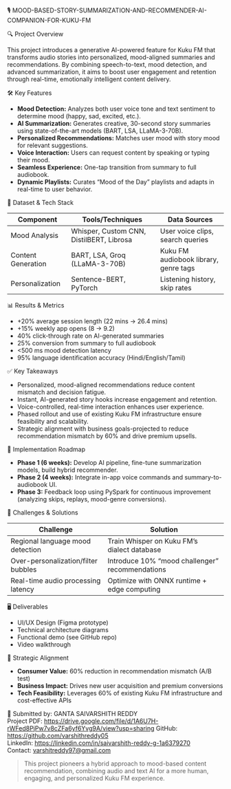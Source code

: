 🎙️ MOOD-BASED-STORY-SUMMARIZATION-AND-RECOMMENDER-AI-COMPANION-FOR-KUKU-FM

🔍 Project Overview

This project introduces a generative AI-powered feature for Kuku FM that transforms audio stories into personalized, mood-aligned summaries and recommendations. By combining speech-to-text, mood detection, and advanced summarization, it aims to boost user engagement and retention through real-time, emotionally intelligent content delivery.

🛠️ Key Features

- **Mood Detection:** Analyzes both user voice tone and text sentiment to determine mood (happy, sad, excited, etc.).
- **AI Summarization:** Generates creative, 30-second story summaries using state-of-the-art models (BART, LSA, LLaMA-3-70B).
- **Personalized Recommendations:** Matches user mood with story mood for relevant suggestions.
- **Voice Interaction:** Users can request content by speaking or typing their mood.
- **Seamless Experience:** One-tap transition from summary to full audiobook.
- **Dynamic Playlists:** Curates “Mood of the Day” playlists and adapts in real-time to user behavior.

🧪 Dataset & Tech Stack

| Component         | Tools/Techniques                                    | Data Sources                                |
|-------------------|-----------------------------------------------------|---------------------------------------------|
| Mood Analysis     | Whisper, Custom CNN, DistilBERT, Librosa            | User voice clips, search queries            |
| Content Generation| BART, LSA, Groq (LLaMA-3-70B)                       | Kuku FM audiobook library, genre tags       |
| Personalization   | Sentence-BERT, PyTorch                              | Listening history, skip rates               |

📊 Results & Metrics

- +20% average session length (22 mins → 26.4 mins)
- +15% weekly app opens (8 → 9.2)
- 40% click-through rate on AI-generated summaries
- 25% conversion from summary to full audiobook
- <500 ms mood detection latency
- 95% language identification accuracy (Hindi/English/Tamil)

✅ Key Takeaways

- Personalized, mood-aligned recommendations reduce content mismatch and decision fatigue.
- Instant, AI-generated story hooks increase engagement and retention.
- Voice-controlled, real-time interaction enhances user experience.
- Phased rollout and use of existing Kuku FM infrastructure ensure feasibility and scalability.
- Strategic alignment with business goals-projected to reduce recommendation mismatch by 60% and drive premium upsells.

🚀 Implementation Roadmap

- **Phase 1 (6 weeks):** Develop AI pipeline, fine-tune summarization models, build hybrid recommender.
- **Phase 2 (4 weeks):** Integrate in-app voice commands and summary-to-audiobook UI.
- **Phase 3:** Feedback loop using PySpark for continuous improvement (analyzing skips, replays, mood-genre conversions).

🎯 Challenges & Solutions

| Challenge                                  | Solution                                              |
|---------------------------------------------|-------------------------------------------------------|
| Regional language mood detection            | Train Whisper on Kuku FM’s dialect database           |
| Over-personalization/filter bubbles         | Introduce 10% “mood challenger” recommendations       |
| Real-time audio processing latency          | Optimize with ONNX runtime + edge computing           |

🖥️ Deliverables

- UI/UX Design (Figma prototype)
- Technical architecture diagrams
- Functional demo (see GitHub repo)
- Video walkthrough

🌟 Strategic Alignment

- **Consumer Value:** 60% reduction in recommendation mismatch (A/B test)
- **Business Impact:** Drives new user acquisition and premium conversions
- **Tech Feasibility:** Leverages 60% of existing Kuku FM infrastructure and cost-effective APIs

👤 Submitted by: GANTA SAIVARSHITH REDDY  
Project PDF: https://drive.google.com/file/d/1A6U7H-rWFed8PjPw7v8cZFa6yf6Yvg9A/view?usp=sharing
GitHub: https://github.com/varshithreddy05  
LinkedIn: https://linkedin.com/in/saivarshith-reddy-g-1a6379270  
Contact: varshitreddy97@gmail.com

> This project pioneers a hybrid approach to mood-based content recommendation, combining audio and text AI for a more human, engaging, and personalized Kuku FM experience.
